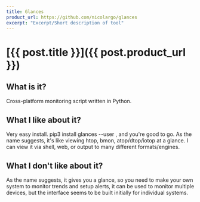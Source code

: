 ```yaml
---
title: Glances
product_url: https://github.com/nicolargo/glances
excerpt: "Excerpt/Short description of tool"
---
```

# [{{ post.title }}]({{ post.product_url }})

## What is it? 
Cross-platform monitoring script written in Python. 

## What I like about it? 
Very easy install. pip3 install glances --user , and you're good to go. As the name suggests, it's like viewing htop, bmon, atop/dtop/iotop 
at a glance. I can view it via shell, web, or output to many different formats/engines. 


## What I don't like about it? 
As the name suggests, it gives you a glance, so you need to make your own system to monitor trends and setup alerts, it can be used to monitor
multiple devices, but the interface seems to be built initially for individual systems.
